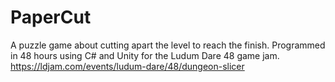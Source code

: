 # PaperCut
A puzzle game about cutting apart the level to reach the finish. Programmed in 48 hours using C# and Unity for the Ludum Dare 48 game jam.
https://ldjam.com/events/ludum-dare/48/dungeon-slicer
